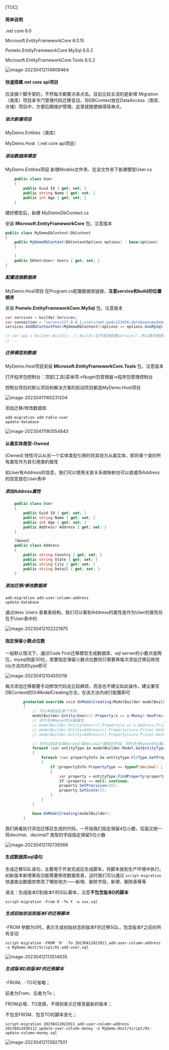 [TOC]

#### 简单说明

.net core 6.0

Microsoft.EntityFrameworkCore 6.0.15

Pomelo.EntityFrameworkCore.MySql 6.0.2

Microsoft.EntityFrameworkCore.Tools 6.0.2

![image-20230412114909464](https://gcore.jsdelivr.net/gh/logerlink/blogImg/typora-img/image-20230412114909464.png)

#### 快速搭建.net core api项目

应该搞个脚手架的，不然每次都要点来点去。目前比较主流的是新增 Migration（类库）项目来专门管理代码迁移变动，将DBContext放在DataAccess（类库、仓储）项目中，方便后期维护管理。这里就随便搞得简单点。

##### 依次新建项目

MyDemo.Entities（类库）

MyDemo.Host（.net core api项目）

##### 添加数据库模型

MyDemo.Entities项目 新增Models文件夹、在该文件夹下新建模型User.cs

```csharp
    public class User
    {
        public Guid Id { get; set; }
        public string Name { get; set; }
        public int Age { get; set; }
    }
```

建好模型后，新建 MyDemoDbContext.cs

安装 **Microsoft.EntityFrameworkCore** 包，注意版本

```csharp
public class MyDemoDbContext:DbContext
{
    public MyDemoDbContext(DbContextOptions options) : base(options)
    {

    }
    public DbSet<User> Users { get; set; }
}
```

##### 配置连接数据库

MyDemo.Host项目 在Program.cs配置数据库链接，**注意service和build的位置顺序**

安装 **Pomelo.EntityFrameworkCore.MySql** 包，注意版本

```csharp
var services = builder.Services;
var connection = "server=127.0.0.1;user=root;pwd=123456;database=mydemo";
services.AddDbContextPool<MyDemoDbContext>(options => options.UseMySql(connection, ServerVersion.Parse("8.0"), b => b.MigrationsAssembly("MyDemo.Host")));

// var app = builder.Build(); // Build()后不能再配置service了，所以要将数据库相关配置写在build前，卡了我一下午了
// ...
```

##### 迁移模型到数据

MyDemo.Host项目安装 **Microsoft.EntityFrameworkCore.Tools** 包，注意版本

打开程序包控制台：顶部[工具]菜单项->Nuget包管理器->程序包管理控制台

控制台项目的默认项目和解决方案的启动项目都选MyDemo.Host项目

![image-20230411160231204](https://gcore.jsdelivr.net/gh/logerlink/blogImg/typora-img/image-20230411160231204.png)

添加迁移/修改数据库

```shell
add-migration add-table-user
update-database
```

![image-20230411180554843](https://gcore.jsdelivr.net/gh/logerlink/blogImg/typora-img/image-20230411180554843.png)

#### 从属实体类型-Owned

[Owned] 特性可以从另一个实体类型引用时将其视为从属实体，即将某个类的所有属性作为其引用类的属性

如User有Address的信息，我们可以使用关联关系做映射也可以直接将Address的信息放在User表中

##### 添加Address属性

```csharp
    public class User
    {
        public Guid Id { get; set; }
        public string Name { get; set; }
        public int Age { get; set; }
        public Address? Address { get; set; }
    }

    [Owned]
    public class Address
    {
        public string Country { get; set; }
        public string State { get; set; }
        public string City { get; set; }
        public string Detail { get; set; }
    }
```

##### 添加迁移/修改数据库

```shell
add-migration add-user-column-address
update-database
```

通过desc Users 查看表结构，我们可以看到Address的属性是作为User的属性存在于User表中的

![image-20230412102221975](https://gcore.jsdelivr.net/gh/logerlink/blogImg/typora-img/image-20230412102221975.png)

#### 指定保留小数点位数

一般默认情况下，通过Code First迁移模型生成数据库，sql server的小数点是两位，mysql则是30位，若要指定保留小数点位数则只需要再每次添加迁移后修改Up方法内的type即可

![image-20230412104555116](https://gcore.jsdelivr.net/gh/logerlink/blogImg/typora-img/image-20230412104555116.png)

每次添加迁移都要手动修改代码会比较麻烦，而且也不建议如此操作。建议重写DBContext的OnModelCreating方法，在该方法内进行配置即可

```csharp
        protected override void OnModelCreating(ModelBuilder modelBuilder)
        {
            // 可以单独指定某个字段
            modelBuilder.Entity<User>().Property(x => x.Money).HasPrecision(18, 4);
            // 但不支持Owned的从属属性
            // modelBuilder.Entity<User>().Property(x => x.Address.Price).HasPrecision(18, 4);
            // modelBuilder.Entity<Address>().Property(x=>x.Price).HasPrecision(18, 4);
            // modelBuilder.Entity<Address>().Property(x=>x.Price).HasPrecision(18, 4);

            // 也可以指定全部decimal或decimal?类型的字段，同时支持Owned的从属属性，若多次指定则覆盖
            foreach (var entityType in modelBuilder.Model.GetEntityTypes())
            {
                foreach (var propertyInfo in entityType.ClrType.GetProperties())
                {
                    if (propertyInfo.PropertyType == typeof(decimal) || propertyInfo.PropertyType == typeof(decimal?))
                    {
                        var property = entityType.FindProperty(propertyInfo);
                        if (property == null) continue;
                        property.SetPrecision(16);
                        property.SetScale(5);
                    }
                }
            }

            base.OnModelCreating(modelBuilder);
        }
```

我们再看执行添加迁移后生成的代码，一开始我们指定保留4位小数，后面又统一将decimal、decimal? 类型的字段指定保留5位小数

![image-20230412110739366](https://gcore.jsdelivr.net/gh/logerlink/blogImg/typora-img/image-20230412110739366.png)

#### 生成数据库sql语句

生成迁移SQL语句，主要用于开发完成后生成脚本，将脚本放到生产环境中执行。如新版本新增某些功能需要修改数据库表，这时我们可以通过 `script-migration` 快速查出数据库修改了哪些地方——新增、删除字段，新增、删除表等等

语法：生成版本D到版本F的SQL脚本，注意**不包含版本D的脚本**

`script-migration -From D -To F -o xxx.sql`

##### 生成初始状态到版本F的迁移脚本

-FROM 参数为0时，表示生成初始状态到版本F的迁移SQL，包含版本F之前的所有变动

```shell
script-migration -FROM '0' -To 20230412022011_add-user-column-address -o MyDemo.Host/Script/01-add-user.sql
```

![image-20230412113514935](https://gcore.jsdelivr.net/gh/logerlink/blogImg/typora-img/image-20230412113514935.png)

##### 生成版本D到版本F的迁移脚本

-FROM、-TO可省略；

前者为From、后者为To；

FROM必填、TO选填，不填则表示迁移至最新的版本；

不包含FROM、包含TO的脚本变化；

```shell
script-migration 20230412022011_add-user-column-address 20230412030112_update-user-column-money -o MyDemo.Host/Script/02-update-column-money.sql
```

![image-20230412113927501](https://gcore.jsdelivr.net/gh/logerlink/blogImg/typora-img/image-20230412113927501.png)
